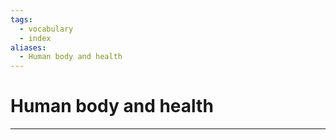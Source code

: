 ```yaml
---
tags:
  - vocabulary
  - index
aliases:
  - Human body and health
---
```

# Human body and health
---
